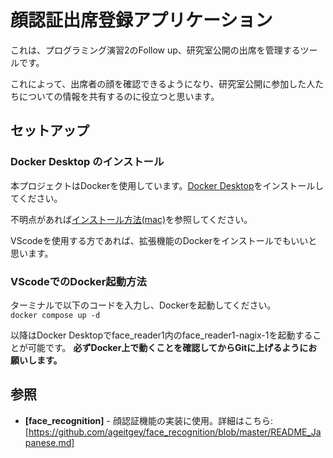 # 顔認証出席登録アプリケーション
これは、プログラミング演習2のFollow up、研究室公開の出席を管理するツールです。

これによって、出席者の顔を確認できるようになり、研究室公開に参加した人たちについての情報を共有するのに役立つと思います。

## セットアップ

### Docker Desktop のインストール  
本プロジェクトはDockerを使用しています。[Docker Desktop](https://www.docker.com/ja-jp/products/docker-desktop/)をインストールしてください。  

不明点があれば[インストール方法(mac)](https://matsuand.github.io/docs.docker.jp.onthefly/desktop/mac/install/)を参照してください。  

VScodeを使用する方であれば、拡張機能のDockerをインストールでもいいと思います。

### VScodeでのDocker起動方法
ターミナルで以下のコードを入力し、Dockerを起動してください。  
`docker compose up -d`  

以降はDocker Desktopでface_reader1内のface_reader1-nagix-1を起動することが可能です。
**必ずDocker上で動くことを確認してからGitに上げるようにお願いします。**

## 参照
- **[face_recognition]** - 顔認証機能の実装に使用。詳細はこちら: [https://github.com/ageitgey/face_recognition/blob/master/README_Japanese.md]
